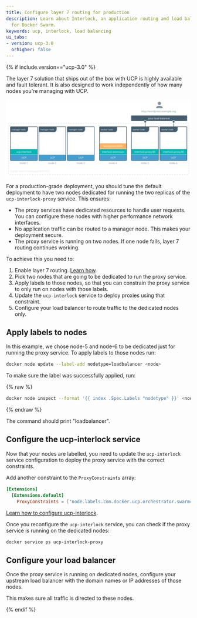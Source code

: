 ```yaml
---
title: Configure layer 7 routing for production
description: Learn about Interlock, an application routing and load balancing system
  for Docker Swarm.
keywords: ucp, interlock, load balancing
ui_tabs:
- version: ucp-3.0
  orhigher: false
---
```


{% if include.version=="ucp-3.0" %}

The layer 7 solution that ships out of the box with UCP is highly available
and fault tolerant. It is also designed to work independently of how many
nodes you're managing with UCP.

![production deployment](../../images/interlock-deploy-production-1.svg)

For a production-grade deployment, you should tune the default deployment to
have two nodes dedicated for running the two replicas of the
`ucp-interlock-proxy` service. This ensures:

* The proxy services have dedicated resources to handle user requests. You
can configure these nodes with higher performance network interfaces.
* No application traffic can be routed to a manager node. This makes your
deployment secure.
* The proxy service is running on two nodes. If one node fails, layer 7 routing
continues working.

To achieve this you need to:

1. Enable layer 7 routing. [Learn how](index.md).
2. Pick two nodes that are going to be dedicated to run the proxy service.
3. Apply labels to those nodes, so that you can constrain the proxy service to
only run on nodes with those labels.
4. Update the `ucp-interlock` service to deploy proxies using that constraint.
5. Configure your load balancer to route traffic to the dedicated nodes only.

## Apply labels to nodes

In this example, we chose node-5 and node-6 to be dedicated just for running
the proxy service. To apply labels to those nodes run:

```bash
docker node update --label-add nodetype=loadbalancer <node>
```

To make sure the label was successfully applied, run:

{% raw %}
```bash
docker node inspect --format '{{ index .Spec.Labels "nodetype" }}' <node>
```
{% endraw %}

The command should print "loadbalancer".

## Configure the ucp-interlock service

Now that your nodes are labelled, you need to update the `ucp-interlock`
service configuration to deploy the proxy service with the correct constraints.

Add another constraint to the `ProxyConstraints` array:

```toml
[Extensions]
  [Extensions.default]
    ProxyConstraints = ["node.labels.com.docker.ucp.orchestrator.swarm==true", "node.labels.nodetype==loadbalancer"]
```

[Learn how to configure ucp-interlock](configure.md).

Once you reconfigure the `ucp-interlock` service, you can check if the proxy
service is running on the dedicated nodes:

```bash
docker service ps ucp-interlock-proxy
```

## Configure your load balancer

Once the proxy service is running on dedicated nodes, configure your upstream
load balancer with the domain names or IP addresses of those nodes.

This makes sure all traffic is directed to these nodes.

{% endif %}
